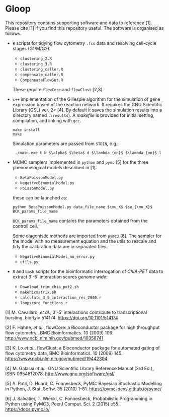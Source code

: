 
# Gloop

This repository contains supporting software and data to reference [1]. Please cite [1] if you find this repository useful. The software is organised as follows.


  * `R` scripts for tidying flow cytometry `.fcs` data and resolving cell-cycle stages (G1/M/G2).

    - `clustering_2.R`
    - `clustering_3.R`
    - `clustering_caller.R`
    - `compensate_caller.R`
    - `CompensateFlowSet.R`

    These require `flowCore` and `flowClust` [2,3].
        
  * `c++` implementation of the Gillespie algorithm for the simulation of gene expression based of the reaction network.
        It requires the GNU Scientific Library (GSL) ver. 2> [4].
      By default it saves the simulation results into a directory named `.\results`).
      A *makefile* is provided for initial setting, compilation, and linking with `gcc`.


    ```{bash}
    make install
    make
    ```

    Simulation parameters are passed from `STDIN`, e.g.:
    ```
     ./main.exe t N $\alpha$ $\beta$ d $\lambda_{on}$ $\lambda_{on}$ l
    ```

  * MCMC samplers implemented in `python` and `pymc` [5] for the three phenomelogical models described in [1]:

    - `BetaPoissonModel.py`
    - `NegativeBinomialModel.py`
    - `PoissonModel.py`

    these can be launched as:
    ```
    python BetaPoissonModel.py data_file_name $\mu_X$ $se_{\mu_X}$ BCK_params_file_name
    ```
    
      `BCK_params_file_name` contains the parameters obtained from the controll cell.
 
      Some diagonistic methods are imported from `pymc3` [6].
      The sampler for the model with no measurement equation and the utils to rescale
      and tidy the calibration data are in separated files:
         
    - `NegativeBinomialModel_no_error.py`
    - `utils.py`

  * `R` and `bash` scripts for the bioinformatic interrogation of *ChIA-PET* data to extract 3'-5' interaction scores *genome wide*:

    - `Download_trim_chia_pet2.sh`
    - `makehicmatrix.sh`
    - `calculate_3_5_interaction_res_2000.r`
    - `loopscore_functions.r`





[1] M. Cavallaro, *et al.*, 3'-5' interactions contribute to transcriptional bursting, bioR$\chi$iv 514174. https://doi.org/10.1101/514174 

[2] F. Hahne, *et al.*, flowCore: a Bioconductor package for high throughput flow cytometry., BMC Bioinformatics. 10 (2009) 106. http://www.ncbi.nlm.nih.gov/pubmed/19358741

[3] K. Lo *et al.*, flowClust: a Bioconductor package for automated gating of flow cytometry data, BMC Bioinformatics. 10 (2009) 145. https://www.ncbi.nlm.nih.gov/pubmed/19442304

[4] M. Galassi *et al.*, GNU Scientific Library Reference Manual (3rd Ed.), ISBN 0954612078. http://www.gnu.org/software/gsl/

[5] A. Patil, D. Huard, C. Fonnesbeck, PyMC: Bayesian Stochastic Modelling in Python, J. Stat. Softw. 35 (2010) 1–81. https://pymc-devs.github.io/pymc/

[6] J. Salvatier, T. Wiecki, C. Fonnesbeck, Probabilistic Programming in Python using PyMC3, PeerJ Comput. Sci. 2 (2015) e55. https://docs.pymc.io/
 



